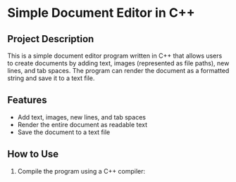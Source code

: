 # Simple Document Editor in C++

## Project Description
This is a simple document editor program written in C++ that allows users to create documents by adding text, images (represented as file paths), new lines, and tab spaces. The program can render the document as a formatted string and save it to a text file.

## Features
- Add text, images, new lines, and tab spaces
- Render the entire document as readable text
- Save the document to a text file

## How to Use
1. Compile the program using a C++ compiler:

